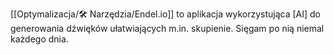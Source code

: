 [[Optymalizacja/🛠️ Narzędzia/Endel.io]] to aplikacja wykorzystująca [AI] do generowania dźwięków ułatwiających m.in. skupienie. Sięgam po nią niemal każdego dnia.  
